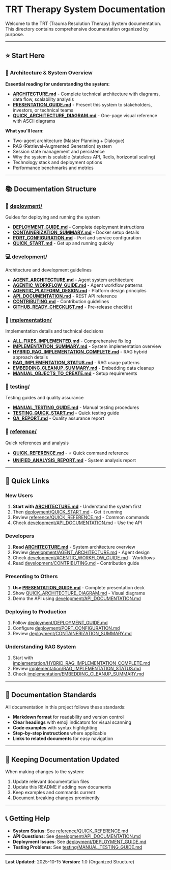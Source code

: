 # TRT Therapy System Documentation

Welcome to the TRT (Trauma Resolution Therapy) System documentation. This directory contains comprehensive documentation organized by purpose.

---

## ⭐ Start Here

### 📐 Architecture & System Overview
**Essential reading for understanding the system:**
- **[ARCHITECTURE.md](./ARCHITECTURE.md)** - Complete technical architecture with diagrams, data flow, scalability analysis
- **[PRESENTATION_GUIDE.md](./PRESENTATION_GUIDE.md)** - Present this system to stakeholders, investors, or technical teams
- **[QUICK_ARCHITECTURE_DIAGRAM.md](./QUICK_ARCHITECTURE_DIAGRAM.md)** - One-page visual reference with ASCII diagrams

**What you'll learn:**
- Two-agent architecture (Master Planning + Dialogue)
- RAG (Retrieval-Augmented Generation) system
- Session state management and persistence
- Why the system is scalable (stateless API, Redis, horizontal scaling)
- Technology stack and deployment options
- Performance benchmarks and metrics

---

## 📚 Documentation Structure

### 🚀 [deployment/](./deployment/)
Guides for deploying and running the system
- **[DEPLOYMENT_GUIDE.md](./deployment/DEPLOYMENT_GUIDE.md)** - Complete deployment instructions
- **[CONTAINERIZATION_SUMMARY.md](./deployment/CONTAINERIZATION_SUMMARY.md)** - Docker setup details
- **[PORT_CONFIGURATION.md](./deployment/PORT_CONFIGURATION.md)** - Port and service configuration
- **[QUICK_START.md](./deployment/QUICK_START.md)** - Get up and running quickly

### 💻 [development/](./development/)
Architecture and development guidelines
- **[AGENT_ARCHITECTURE.md](./development/AGENT_ARCHITECTURE.md)** - Agent system architecture
- **[AGENTIC_WORKFLOW_GUIDE.md](./development/AGENTIC_WORKFLOW_GUIDE.md)** - Agent workflow patterns
- **[AGENTIC_PLATFORM_DESIGN.md](./development/AGENTIC_PLATFORM_DESIGN.md)** - Platform design principles
- **[API_DOCUMENTATION.md](./development/API_DOCUMENTATION.md)** - REST API reference
- **[CONTRIBUTING.md](./development/CONTRIBUTING.md)** - Contribution guidelines
- **[GITHUB_READY_CHECKLIST.md](./development/GITHUB_READY_CHECKLIST.md)** - Pre-release checklist

### 🔧 [implementation/](./implementation/)
Implementation details and technical decisions
- **[ALL_FIXES_IMPLEMENTED.md](./implementation/ALL_FIXES_IMPLEMENTED.md)** - Comprehensive fix log
- **[IMPLEMENTATION_SUMMARY.md](./implementation/IMPLEMENTATION_SUMMARY.md)** - System implementation overview
- **[HYBRID_RAG_IMPLEMENTATION_COMPLETE.md](./implementation/HYBRID_RAG_IMPLEMENTATION_COMPLETE.md)** - RAG hybrid approach details
- **[RAG_IMPLEMENTATION_STATUS.md](./implementation/RAG_IMPLEMENTATION_STATUS.md)** - RAG usage patterns
- **[EMBEDDING_CLEANUP_SUMMARY.md](./implementation/EMBEDDING_CLEANUP_SUMMARY.md)** - Embedding data cleanup
- **[MANUAL_OBJECTS_TO_CREATE.md](./implementation/MANUAL_OBJECTS_TO_CREATE.md)** - Setup requirements

### 🧪 [testing/](./testing/)
Testing guides and quality assurance
- **[MANUAL_TESTING_GUIDE.md](./testing/MANUAL_TESTING_GUIDE.md)** - Manual testing procedures
- **[TESTING_QUICK_START.md](./testing/TESTING_QUICK_START.md)** - Quick testing guide
- **[QA_REPORT.md](./testing/QA_REPORT.md)** - Quality assurance report

### 📖 [reference/](./reference/)
Quick references and analysis
- **[QUICK_REFERENCE.md](./reference/QUICK_REFERENCE.md)** - ⭐ Quick command reference
- **[UNIFIED_ANALYSIS_REPORT.md](./reference/UNIFIED_ANALYSIS_REPORT.md)** - System analysis report

---

## 🎯 Quick Links

### New Users
1. **Start with [ARCHITECTURE.md](./ARCHITECTURE.md)** - Understand the system first
2. Then [deployment/QUICK_START.md](./deployment/QUICK_START.md) - Get it running
3. Review [reference/QUICK_REFERENCE.md](./reference/QUICK_REFERENCE.md) - Common commands
4. Check [development/API_DOCUMENTATION.md](./development/API_DOCUMENTATION.md) - Use the API

### Developers
1. **Read [ARCHITECTURE.md](./ARCHITECTURE.md)** - System architecture overview
2. Review [development/AGENT_ARCHITECTURE.md](./development/AGENT_ARCHITECTURE.md) - Agent design
3. Check [development/AGENTIC_WORKFLOW_GUIDE.md](./development/AGENTIC_WORKFLOW_GUIDE.md) - Workflows
4. Read [development/CONTRIBUTING.md](./development/CONTRIBUTING.md) - Contribution guide

### Presenting to Others
1. **Use [PRESENTATION_GUIDE.md](./PRESENTATION_GUIDE.md)** - Complete presentation deck
2. Show [QUICK_ARCHITECTURE_DIAGRAM.md](./QUICK_ARCHITECTURE_DIAGRAM.md) - Visual diagrams
3. Demo the API using [development/API_DOCUMENTATION.md](./development/API_DOCUMENTATION.md)

### Deploying to Production
1. Follow [deployment/DEPLOYMENT_GUIDE.md](./deployment/DEPLOYMENT_GUIDE.md)
2. Configure [deployment/PORT_CONFIGURATION.md](./deployment/PORT_CONFIGURATION.md)
3. Review [deployment/CONTAINERIZATION_SUMMARY.md](./deployment/CONTAINERIZATION_SUMMARY.md)

### Understanding RAG System
1. Start with [implementation/HYBRID_RAG_IMPLEMENTATION_COMPLETE.md](./implementation/HYBRID_RAG_IMPLEMENTATION_COMPLETE.md)
2. Review [implementation/RAG_IMPLEMENTATION_STATUS.md](./implementation/RAG_IMPLEMENTATION_STATUS.md)
3. Check [implementation/EMBEDDING_CLEANUP_SUMMARY.md](./implementation/EMBEDDING_CLEANUP_SUMMARY.md)

---

## 📝 Documentation Standards

All documentation in this project follows these standards:
- **Markdown format** for readability and version control
- **Clear headings** with emoji indicators for visual scanning
- **Code examples** with syntax highlighting
- **Step-by-step instructions** where applicable
- **Links to related documents** for easy navigation

---

## 🔄 Keeping Documentation Updated

When making changes to the system:
1. Update relevant documentation files
2. Update this README if adding new documents
3. Keep examples and commands current
4. Document breaking changes prominently

---

## 📞 Getting Help

- **System Status**: See [reference/QUICK_REFERENCE.md](./reference/QUICK_REFERENCE.md)
- **API Questions**: See [development/API_DOCUMENTATION.md](./development/API_DOCUMENTATION.md)
- **Deployment Issues**: See [deployment/DEPLOYMENT_GUIDE.md](./deployment/DEPLOYMENT_GUIDE.md)
- **Testing Problems**: See [testing/MANUAL_TESTING_GUIDE.md](./testing/MANUAL_TESTING_GUIDE.md)

---

**Last Updated:** 2025-10-15
**Version:** 1.0 (Organized Structure)
